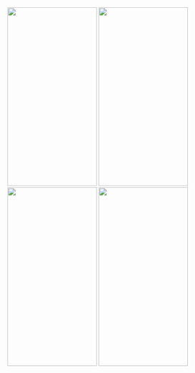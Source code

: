 
<img src="https://github.com/WCheng0820/TIS-e-portfolio/assets/153821757/c6511334-9504-41e8-b954-d06298a61910" width="200" height="400" />

<img src="https://github.com/WCheng0820/TIS-e-portfolio/assets/153821757/f3818332-8231-410c-b19f-5c5b8b487912" width="200" height="400" />

<img src="https://github.com/WCheng0820/TIS-e-portfolio/assets/153821757/17859847-304b-42c2-8cba-d5be21e3db57" width="200" height="400" />

<img src="https://github.com/WCheng0820/TIS-e-portfolio/assets/153821757/38e3ac61-2f63-4501-8409-2f230e4782ae" width="200" height="400" />

